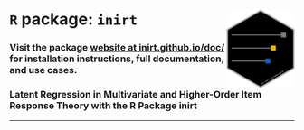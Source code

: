 # `R` package: `inirt` <img src="man/figures/logo.png" align="right" width="120" />

### Visit the package [website at inirt.github.io/doc/](https://inirt.github.io/doc/) for installation instructions, full documentation, and use cases.

### Latent Regression in Multivariate and Higher-Order Item Response Theory with the R Package inirt
---
